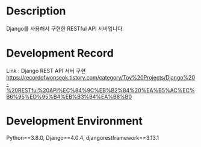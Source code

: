 # Description

 Django를 사용해서 구현한 RESTful API 서버입니다.

# Development Record

 Link : Django REST API 서버 구현
 https://recordofwonseok.tistory.com/category/Toy%20Projects/Django%20-%20RESTful%20API%EC%84%9C%EB%B2%84%20%EA%B5%AC%EC%B6%95%ED%95%B4%EB%B3%B4%EA%B8%B0
 

# Development Environment

  Python==3.8.0,
  Django==4.0.4,
  djangorestframework==3.13.1

